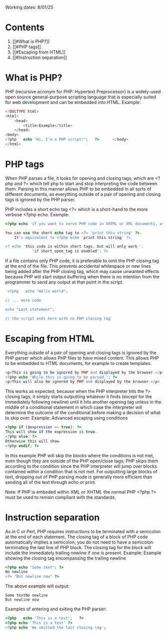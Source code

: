Working dates: 8/01/25

# Contents
1. [[#What is PHP?]]
2. [[#PHP tags]]
3. [[#Escaping from HTML]]
4. [[#Instruction separation]]

# What is PHP?
PHP (recursive acronym for PHP: Hypertext Preprocessor) is a widely-used open source general-purpose scripting language that is especially suited for web development and can be embedded into HTML. 
Example:
```php
<!DOCTYPE html>
<html>
	<head>   
		<title>Example</title>   
	</head>   
<body>      
<?php   echo "Hi, I'm a PHP script!";   ?>      </body>   
</html>
```

# PHP tags
When PHP parses a file, it looks for opening and closing tags, which are \<?php and ?> which tell php to start and stop interpreting the code between them. Parsing in this manner allows PHP to be embedded in all sorts of different documents, as everything outside of a pair of opening and closing tags is ignored by the PHP parser.

PHP includes a short echo tag \<?= which is a short-hand to the more verbose \<?php echo.
Example:
```php
<?php echo 'if you want to serve PHP code in XHTML or XML documents, use these tags'; ?>

You can use the short echo tag to <?= 'print this string' ?>.
    It's equivalent to <?php echo 'print this string' ?>.

<? echo 'this code is within short tags, but will only work '.
            'if short_open_tag is enabled'; ?>
```

If a file contains only PHP code, it is preferable to omit the PHP closing tag at the end of the file. This prevents accidental whitespace or new lines being added after the PHP closing tag, which may cause unwanted effects because PHP will start output buffering when there is no intention from the programmer to send any output at that point in the script.

```php
`<?php   echo "Hello world";

// ... more code

echo "Last statement";      

// the script ends here with no PHP closing tag`
```

# Escaping from HTML
Everything outside of a pair of opening and closing tags is ignored by the PHP parser which allows PHP files to have mixed content. This allows PHP to be embedded to HTML documents, for example to create templates.
```php
<p>This is going to be ignored by PHP and displayed by the browser.</p>   
<?php echo 'While this is going to be parsed.'; ?>   
<p>This will also be ignored by PHP and displayed by the browser.</p>
```
This works as expected, because when the PHP interpreter hits the ?> closing tags, it simply starts outputting whatever it finds (except for the immediately following newline) until it hits another opening tag unless in the middle of a conditional statement in which case the interpreter will determine the outcome of the conditional before making a decision of what to skip over.
Example: Advanced escaping using conditions
```php
<?php if ($expression == true): ?>
This will show if the expression is true.   
<?php else: ?>
Otherwise this will show.   
<?php endif; ?>
```
In this example PHP will skip the blocks where the conditions is not met, even though they are outside of the PHP open/close tags; PHP skips them according to the condition since the PHP interpreter will jump over blocks contained within a condition that is not met.
For outputting large blocks of text, dropping out of PHP parsing mode is generally more efficient than sending all of the text through echo or print.

Note: If PHP is embeded within XML or XHTML the normal PHP \<?php ?> must be used to remain compliant with the standards.

# Instruction separation
As in C or Perl, PHP requires instructions to be terminated with a semicolon at the end of each statement. The closing tag of a block of PHP code automatically implies a semicolon; you do not need to have a semicolon terminating the last line of PHP block. The closing tag for the block will include the immediately trailing newline if one is present.
Example: Example showing the closing tag encompassing the trailing newline
```php
<?php echo "Some text"; ?>
No newline   
<?= "But newline now" ?>
```
The above example will output:
```output
Some textNo newline
But newline now
```
Examples of entering and exiting the PHP parser:
```php
<?php   echo 'This is a test';   ?>
<?php echo 'This is a test' ?>      
<?php echo 'We omitted the last closing tag';
```
